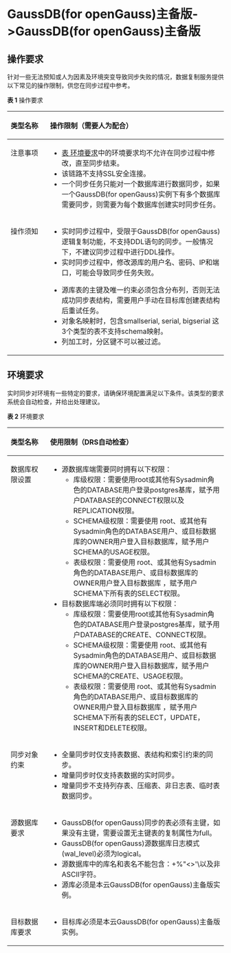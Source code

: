 # GaussDB\(for openGauss\)主备版-\>GaussDB\(for openGauss\)主备版<a name="drs_04_0461"></a>

## 操作要求<a name="section49716619118"></a>

针对一些无法预知或人为因素及环境突变导致同步失败的情况，数据复制服务提供以下常见的操作限制，供您在同步过程中参考。

**表 1**  操作要求

<a name="table13588832007"></a>
<table><thead align="left"><tr id="row25883321603"><th class="cellrowborder" valign="top" width="18.18%" id="mcps1.2.3.1.1"><p id="p1058973210012"><a name="p1058973210012"></a><a name="p1058973210012"></a><strong id="b18589103215010"><a name="b18589103215010"></a><a name="b18589103215010"></a>类型名称</strong></p>
</th>
<th class="cellrowborder" valign="top" width="81.82000000000001%" id="mcps1.2.3.1.2"><p id="p185891232501"><a name="p185891232501"></a><a name="p185891232501"></a><strong id="b35891332308"><a name="b35891332308"></a><a name="b35891332308"></a>操作限制</strong>（需要人为配合）</p>
</th>
</tr>
</thead>
<tbody><tr id="row458912321000"><td class="cellrowborder" valign="top" width="18.18%" headers="mcps1.2.3.1.1 "><p id="p258915321016"><a name="p258915321016"></a><a name="p258915321016"></a>注意事项</p>
</td>
<td class="cellrowborder" valign="top" width="81.82000000000001%" headers="mcps1.2.3.1.2 "><a name="ul659016321207"></a><a name="ul659016321207"></a><ul id="ul659016321207"><li><a href="#table1321975211">表 环境要求</a>中的环境要求均不允许在同步过程中修改，直至同步结束。</li><li>该链路不支持SSL安全连接。</li><li>一个同步任务只能对一个数据库进行数据同步，如果一个GaussDB(for openGauss)实例下有多个数据库需要同步，则需要为每个数据库创建实时同步任务。</li></ul>
</td>
</tr>
<tr id="row55917321508"><td class="cellrowborder" valign="top" width="18.18%" headers="mcps1.2.3.1.1 "><p id="p175912325018"><a name="p175912325018"></a><a name="p175912325018"></a>操作须知</p>
</td>
<td class="cellrowborder" valign="top" width="81.82000000000001%" headers="mcps1.2.3.1.2 "><a name="ul94850392720"></a><a name="ul94850392720"></a><ul id="ul94850392720"><li>实时同步过程中，受限于<span id="text107111244141214"><a name="text107111244141214"></a><a name="text107111244141214"></a>GaussDB(for openGauss)</span>逻辑复制功能，不支持DDL语句的同步。一般情况下，不建议同步过程中进行DDL操作。</li><li>实时同步过程中，修改源库的用户名、密码、IP和端口，可能会导致同步任务失败。</li></ul>
<a name="ul175916322017"></a><a name="ul175916322017"></a><ul id="ul175916322017"><li>源库表的主键及唯一约束必须包含分布列，否则无法成功同步表结构，需要用户手动在目标库创建表结构后重试任务。</li><li>对象名映射时，包含smallserial, serial, bigserial 这3个类型的表不支持schema映射。</li><li>列加工时，分区键不可以被过滤。</li></ul>
</td>
</tr>
</tbody>
</table>

## 环境要求<a name="section159820671116"></a>

实时同步对环境有一些特定的要求，请确保环境配置满足以下条件。该类型的要求系统会自动检查，并给出处理建议。

**表 2**  环境要求

<a name="table1321975211"></a>
<table><thead align="left"><tr id="row182201058117"><th class="cellrowborder" valign="top" width="18.18%" id="mcps1.2.3.1.1"><p id="p172201551013"><a name="p172201551013"></a><a name="p172201551013"></a><strong id="b1322020518116"><a name="b1322020518116"></a><a name="b1322020518116"></a>类型名称</strong></p>
</th>
<th class="cellrowborder" valign="top" width="81.82000000000001%" id="mcps1.2.3.1.2"><p id="p22204518111"><a name="p22204518111"></a><a name="p22204518111"></a><strong id="b15220455112"><a name="b15220455112"></a><a name="b15220455112"></a>使用限制</strong>（DRS自动检查）</p>
</th>
</tr>
</thead>
<tbody><tr id="row62211755115"><td class="cellrowborder" valign="top" width="18.18%" headers="mcps1.2.3.1.1 "><p id="p19221351914"><a name="p19221351914"></a><a name="p19221351914"></a>数据库权限设置</p>
</td>
<td class="cellrowborder" valign="top" width="81.82000000000001%" headers="mcps1.2.3.1.2 "><a name="ul656452073510"></a><a name="ul656452073510"></a><ul id="ul656452073510"><li>源数据库端需要同时拥有以下权限：<a name="ul141507123018"></a><a name="ul141507123018"></a><ul id="ul141507123018"><li>库级权限：需要使用root或其他有Sysadmin角色的DATABASE用户登录postgres基库，赋予用户DATABASE的CONNECT权限以及REPLICATION权限。</li><li>SCHEMA级权限：需要使用 root、或其他有Sysadmin角色的DATABASE用户、或目标数据库的OWNER用户登入目标数据库，赋予用户SCHEMA的USAGE权限。</li><li>表级权限：需要使用 root、或其他有Sysadmin角色的DATABASE用户、或目标数据库的OWNER用户登入目标数据库 ，赋予用户SCHEMA下所有表的SELECT权限。</li></ul>
</li><li>目标数据库端必须同时拥有以下权限：<a name="ul132617565125"></a><a name="ul132617565125"></a><ul id="ul132617565125"><li>库级权限：需要使用root或其他有Sysadmin角色的DATABASE用户登录postgres基库，赋予用户DATABASE的CREATE、CONNECT权限。</li><li>SCHEMA级权限：需要使用 root、或其他有Sysadmin角色的DATABASE用户、或目标数据库的OWNER用户登入目标数据库，赋予用户SCHEMA的CREATE、USAGE权限。</li><li>表级权限：需要使用 root、或其他有Sysadmin角色的DATABASE用户、或目标数据库的OWNER用户登入目标数据库 ，赋予用户SCHEMA下所有表的SELECT，UPDATE，INSERT和DELETE权限。</li></ul>
</li></ul>
</td>
</tr>
<tr id="row22213516111"><td class="cellrowborder" valign="top" width="18.18%" headers="mcps1.2.3.1.1 "><p id="p82221752015"><a name="p82221752015"></a><a name="p82221752015"></a>同步对象约束</p>
</td>
<td class="cellrowborder" valign="top" width="81.82000000000001%" headers="mcps1.2.3.1.2 "><a name="ul76031410104519"></a><a name="ul76031410104519"></a><ul id="ul76031410104519"><li>全量同步时仅支持表数据、表结构和索引约束的同步。</li><li>增量同步时仅支持表数据的实时同步。</li><li>增量同步不支持列存表、压缩表、非日志表、临时表数据同步。</li></ul>
</td>
</tr>
<tr id="row2223955112"><td class="cellrowborder" valign="top" width="18.18%" headers="mcps1.2.3.1.1 "><p id="p14223185617"><a name="p14223185617"></a><a name="p14223185617"></a>源数据库要求</p>
</td>
<td class="cellrowborder" valign="top" width="81.82000000000001%" headers="mcps1.2.3.1.2 "><a name="ul714371816441"></a><a name="ul714371816441"></a><ul id="ul714371816441"><li><span id="text18148483176"><a name="text18148483176"></a><a name="text18148483176"></a>GaussDB(for openGauss)</span>同步的表必须有主键，如果没有主键，需要设置无主键表的复制属性为full。</li><li><span id="text7721171821317"><a name="text7721171821317"></a><a name="text7721171821317"></a>GaussDB(for openGauss)</span>源数据库日志模式(wal_level)必须为logical。</li><li>源数据库中的库名和表名不能包含：+%"&lt;&gt;'\以及非ASCII字符。</li><li>源库必须是本云<span id="text0224721141318"><a name="text0224721141318"></a><a name="text0224721141318"></a>GaussDB(for openGauss)</span>主备版实例。</li></ul>
</td>
</tr>
<tr id="row1422495219"><td class="cellrowborder" valign="top" width="18.18%" headers="mcps1.2.3.1.1 "><p id="p16224654119"><a name="p16224654119"></a><a name="p16224654119"></a>目标数据库要求</p>
</td>
<td class="cellrowborder" valign="top" width="81.82000000000001%" headers="mcps1.2.3.1.2 "><a name="zh-cn_topic_0000001121374119_ul74299512319"></a><a name="zh-cn_topic_0000001121374119_ul74299512319"></a><ul id="zh-cn_topic_0000001121374119_ul74299512319"><li>目标库必须是本云<span id="zh-cn_topic_0000001121374119_text179311840151211"><a name="zh-cn_topic_0000001121374119_text179311840151211"></a><a name="zh-cn_topic_0000001121374119_text179311840151211"></a>GaussDB(for openGauss)</span>主备版实例。</li></ul>
</td>
</tr>
</tbody>
</table>

